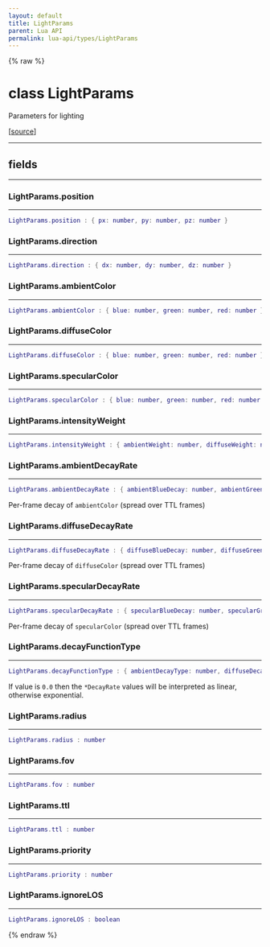 ```yaml
---
layout: default
title: LightParams
parent: Lua API
permalink: lua-api/types/LightParams
---
```


{% raw %}

# class LightParams





Parameters for lighting

[<a href="https://github.com/beyond-all-reason/RecoilEngine/blob/b4d0041e4c68c34dace9abf492f9193d28ef5d7e/rts/Lua/LuaUnsyncedCtrl.cpp#L1590-L1616" target="_blank">source</a>]







---



## fields
---

### LightParams.position
---
```lua
LightParams.position : { px: number, py: number, pz: number }
```










### LightParams.direction
---
```lua
LightParams.direction : { dx: number, dy: number, dz: number }
```










### LightParams.ambientColor
---
```lua
LightParams.ambientColor : { blue: number, green: number, red: number }
```










### LightParams.diffuseColor
---
```lua
LightParams.diffuseColor : { blue: number, green: number, red: number }
```










### LightParams.specularColor
---
```lua
LightParams.specularColor : { blue: number, green: number, red: number }
```










### LightParams.intensityWeight
---
```lua
LightParams.intensityWeight : { ambientWeight: number, diffuseWeight: number, specularWeight: number }
```










### LightParams.ambientDecayRate
---
```lua
LightParams.ambientDecayRate : { ambientBlueDecay: number, ambientGreenDecay: number, ambientRedDecay: number }
```



Per-frame decay of `ambientColor` (spread over TTL frames)








### LightParams.diffuseDecayRate
---
```lua
LightParams.diffuseDecayRate : { diffuseBlueDecay: number, diffuseGreenDecay: number, diffuseRedDecay: number }
```



Per-frame decay of `diffuseColor` (spread over TTL frames)








### LightParams.specularDecayRate
---
```lua
LightParams.specularDecayRate : { specularBlueDecay: number, specularGreenDecay: number, specularRedDecay: number }
```



Per-frame decay of `specularColor` (spread over TTL frames)








### LightParams.decayFunctionType
---
```lua
LightParams.decayFunctionType : { ambientDecayType: number, diffuseDecayType: number, specularDecayType: number }
```



If value is `0.0` then the `*DecayRate` values will be interpreted as linear, otherwise exponential.








### LightParams.radius
---
```lua
LightParams.radius : number
```










### LightParams.fov
---
```lua
LightParams.fov : number
```










### LightParams.ttl
---
```lua
LightParams.ttl : number
```










### LightParams.priority
---
```lua
LightParams.priority : number
```










### LightParams.ignoreLOS
---
```lua
LightParams.ignoreLOS : boolean
```












{% endraw %}